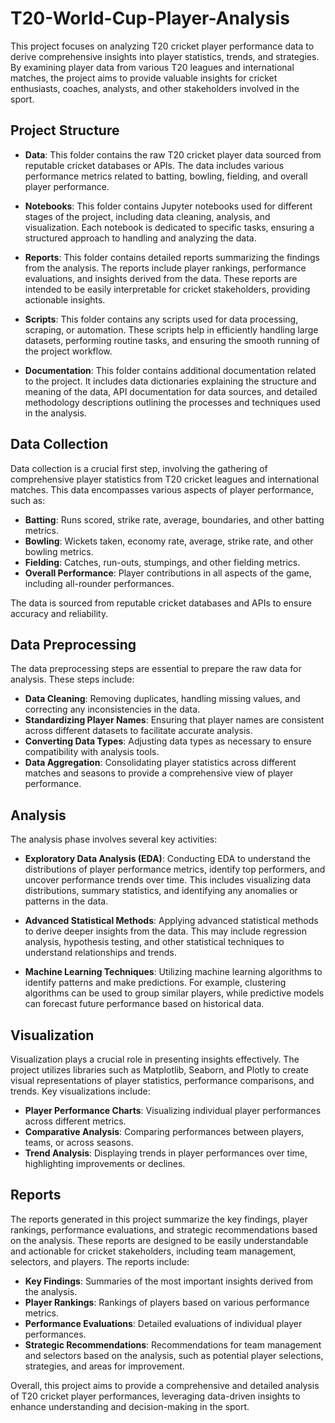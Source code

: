# T20-World-Cup-Player-Analysis

This project focuses on analyzing T20 cricket player performance data to derive comprehensive insights into player statistics, trends, and strategies. By examining player data from various T20 leagues and international matches, the project aims to provide valuable insights for cricket enthusiasts, coaches, analysts, and other stakeholders involved in the sport.

## Project Structure

- **Data**: 
  This folder contains the raw T20 cricket player data sourced from reputable cricket databases or APIs. The data includes various performance metrics related to batting, bowling, fielding, and overall player performance.

- **Notebooks**: 
  This folder contains Jupyter notebooks used for different stages of the project, including data cleaning, analysis, and visualization. Each notebook is dedicated to specific tasks, ensuring a structured approach to handling and analyzing the data.

- **Reports**: 
  This folder contains detailed reports summarizing the findings from the analysis. The reports include player rankings, performance evaluations, and insights derived from the data. These reports are intended to be easily interpretable for cricket stakeholders, providing actionable insights.

- **Scripts**: 
  This folder contains any scripts used for data processing, scraping, or automation. These scripts help in efficiently handling large datasets, performing routine tasks, and ensuring the smooth running of the project workflow.

- **Documentation**: 
  This folder contains additional documentation related to the project. It includes data dictionaries explaining the structure and meaning of the data, API documentation for data sources, and detailed methodology descriptions outlining the processes and techniques used in the analysis.

## Data Collection

Data collection is a crucial first step, involving the gathering of comprehensive player statistics from T20 cricket leagues and international matches. This data encompasses various aspects of player performance, such as:

- **Batting**: Runs scored, strike rate, average, boundaries, and other batting metrics.
- **Bowling**: Wickets taken, economy rate, average, strike rate, and other bowling metrics.
- **Fielding**: Catches, run-outs, stumpings, and other fielding metrics.
- **Overall Performance**: Player contributions in all aspects of the game, including all-rounder performances.

The data is sourced from reputable cricket databases and APIs to ensure accuracy and reliability.

## Data Preprocessing

The data preprocessing steps are essential to prepare the raw data for analysis. These steps include:

- **Data Cleaning**: Removing duplicates, handling missing values, and correcting any inconsistencies in the data.
- **Standardizing Player Names**: Ensuring that player names are consistent across different datasets to facilitate accurate analysis.
- **Converting Data Types**: Adjusting data types as necessary to ensure compatibility with analysis tools.
- **Data Aggregation**: Consolidating player statistics across different matches and seasons to provide a comprehensive view of player performance.

## Analysis

The analysis phase involves several key activities:

- **Exploratory Data Analysis (EDA)**: 
  Conducting EDA to understand the distributions of player performance metrics, identify top performers, and uncover performance trends over time. This includes visualizing data distributions, summary statistics, and identifying any anomalies or patterns in the data.

- **Advanced Statistical Methods**: 
  Applying advanced statistical methods to derive deeper insights from the data. This may include regression analysis, hypothesis testing, and other statistical techniques to understand relationships and trends.

- **Machine Learning Techniques**: 
  Utilizing machine learning algorithms to identify patterns and make predictions. For example, clustering algorithms can be used to group similar players, while predictive models can forecast future performance based on historical data.

## Visualization

Visualization plays a crucial role in presenting insights effectively. The project utilizes libraries such as Matplotlib, Seaborn, and Plotly to create visual representations of player statistics, performance comparisons, and trends. Key visualizations include:

- **Player Performance Charts**: Visualizing individual player performances across different metrics.
- **Comparative Analysis**: Comparing performances between players, teams, or across seasons.
- **Trend Analysis**: Displaying trends in player performances over time, highlighting improvements or declines.

## Reports

The reports generated in this project summarize the key findings, player rankings, performance evaluations, and strategic recommendations based on the analysis. These reports are designed to be easily understandable and actionable for cricket stakeholders, including team management, selectors, and players. The reports include:

- **Key Findings**: Summaries of the most important insights derived from the analysis.
- **Player Rankings**: Rankings of players based on various performance metrics.
- **Performance Evaluations**: Detailed evaluations of individual player performances.
- **Strategic Recommendations**: Recommendations for team management and selectors based on the analysis, such as potential player selections, strategies, and areas for improvement.

Overall, this project aims to provide a comprehensive and detailed analysis of T20 cricket player performances, leveraging data-driven insights to enhance understanding and decision-making in the sport.
